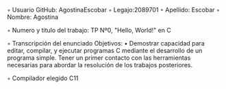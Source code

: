 ◦ Usuario GitHub: AgostinaEscobar 
◦ Legajo:2089701 
◦ Apellido: Escobar 
◦ Nombre: Agostina 

◦ Numero y titulo del trabajo: TP Nº0, \"Hello, World!" en C 

◦ Transcripción del enunciado 
Objetivos: • Demostrar capacidad para editar, compilar, y ejecutar programas C mediante el desarrollo de un programa simple. Tener un primer contacto con las herramientas necesarias para abordar la resolución de los trabajos posteriores.

◦ Compilador elegido C11
